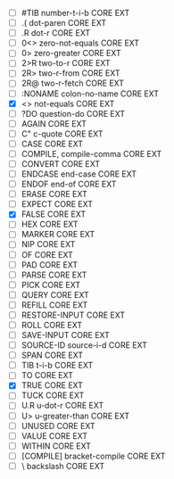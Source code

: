 - [ ] #TIB        number-t-i-b          CORE EXT
- [ ] .(          dot-paren             CORE EXT
- [ ] .R          dot-r                 CORE EXT
- [ ] 0\<\>         zero-not-equals       CORE EXT
- [ ] 0\>          zero-greater          CORE EXT
- [ ] 2\>R         two-to-r              CORE EXT
- [ ] 2R>         two-r-from            CORE EXT
- [ ] 2R@         two-r-fetch           CORE EXT
- [ ] :NONAME     colon-no-name         CORE EXT
- [X] <>          not-equals            CORE EXT
- [ ] ?DO         question-do           CORE EXT
- [ ] AGAIN                             CORE EXT
- [ ] C"          c-quote               CORE EXT
- [ ] CASE                              CORE EXT
- [ ] COMPILE,    compile-comma         CORE EXT
- [ ] CONVERT                           CORE EXT
- [ ] ENDCASE     end-case              CORE EXT
- [ ] ENDOF       end-of                CORE EXT
- [ ] ERASE                             CORE EXT
- [ ] EXPECT                            CORE EXT
- [X] FALSE                             CORE EXT
- [ ] HEX                               CORE EXT
- [ ] MARKER                            CORE EXT
- [ ] NIP                               CORE EXT
- [ ] OF                                CORE EXT
- [ ] PAD                               CORE EXT
- [ ] PARSE                             CORE EXT
- [ ] PICK                              CORE EXT
- [ ] QUERY                             CORE EXT
- [ ] REFILL                            CORE EXT
- [ ] RESTORE-INPUT                     CORE EXT
- [ ] ROLL                              CORE EXT
- [ ] SAVE-INPUT                        CORE EXT
- [ ] SOURCE-ID   source-i-d            CORE EXT
- [ ] SPAN                              CORE EXT
- [ ] TIB         t-i-b                 CORE EXT
- [ ] TO                                CORE EXT
- [X] TRUE                              CORE EXT
- [ ] TUCK                              CORE EXT
- [ ] U.R         u-dot-r               CORE EXT
- [ ] U\>          u-greater-than        CORE EXT
- [ ] UNUSED                            CORE EXT
- [ ] VALUE                             CORE EXT
- [ ] WITHIN                            CORE EXT
- [ ] \[COMPILE\]   bracket-compile       CORE EXT
- [ ] \           backslash             CORE EXT
